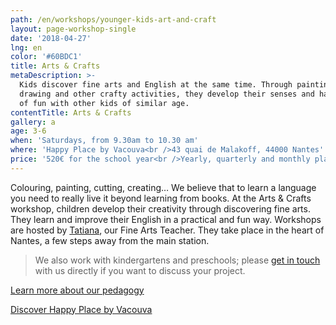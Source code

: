 ```yaml
---
path: /en/workshops/younger-kids-art-and-craft
layout: page-workshop-single
date: '2018-04-27'
lng: en
color: '#60BDC1'
title: Arts & Crafts
metaDescription: >-
  Kids discover fine arts and English at the same time. Through painting,
  drawing and other crafty activities, they develop their senses and have a lot
  of fun with other kids of similar age. 
contentTitle: Arts & Crafts
gallery: a
age: 3-6
when: 'Saturdays, from 9.30am to 10.30 am'
where: 'Happy Place by Vacouva<br />43 quai de Malakoff, 44000 Nantes'
price: '520€ for the school year<br />Yearly, quarterly and monthly plans'
---
```

Colouring, painting, cutting, creating… We believe that to learn a language you need to really live it beyond learning from books. At the Arts & Crafts workshop, children develop their creativity through discovering fine arts. They learn and improve their English in a practical and fun way. Workshops are hosted by [Tatiana](/en/team), our Fine Arts Teacher. They take place in the heart of Nantes, a few steps away from the main station.

> We also work with kindergartens and preschools; please [get in touch](/en/contact-us) with us directly if you want to discuss your project.

[Learn more about our pedagogy](/en/pedagogy)

[Discover Happy Place by Vacouva](/en/workshops)
